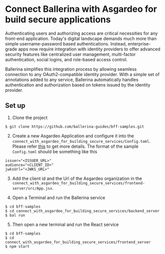 # Connect Ballerina with Asgardeo for build secure applications

Authenticating users and authorizing access are critical necessities for any front-end application. Today's digital landscape demands much more than simple username-password based authentications. Instead, enterprise-grade apps now require integration with identity providers to offer advanced security features like centralized user management, multi-factor authentication, social logins, and role-based access control. 

Ballerina simplifies this integration process by allowing seamless connection to any OAuth2-compatible identity provider. With a simple set of annotations added to any service, Ballerina automatically handles authentication and authorization based on tokens issued by the identity provider.

## Set up

1. Clone the project 

```
$ git clone https://github.com/ballerina-guides/bff-samples.git
```

2. Create a new Asgardeo Application and configure it into the `connect_with_asgardeo_for_building_secure_services/Config.toml`. Please refer [this](https://wso2.com/asgardeo/docs/guides/applications/register-single-page-app/) to get more details.
The format of the sample `Config.toml` should be something like this
```
issuer="<ISSUER_URL>"
audience="<CLIENT_ID>"
jwksUrl="<JWKS_URL>"
```

3. Add the client id and the Url of the Asgardeo organization in the `connect_with_asgardeo_for_building_secure_services/frontend-server/src/App.jsx`.

4. Open a Terminal and run the Ballerina service

```
$ cd bff-samples
$ cd connect_with_asgardeo_for_building_secure_services/backend_server
$ bal run
```

5. Then open a new terminal and run the React service

```
$ cd bff-samples
$ cd connect_with_asgardeo_for_building_secure_services/frontend_server
$ npm start
```

